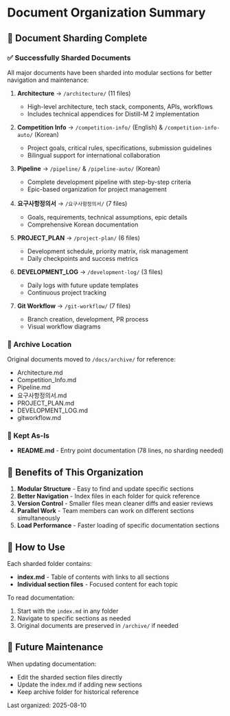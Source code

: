 # Document Organization Summary

## 📁 Document Sharding Complete

### ✅ Successfully Sharded Documents

All major documents have been sharded into modular sections for better navigation and maintenance:

1. **Architecture** → `/architecture/` (11 files)
   - High-level architecture, tech stack, components, APIs, workflows
   - Includes technical appendices for Distill-M 2 implementation

2. **Competition Info** → `/competition-info/` (English) & `/competition-info-auto/` (Korean)
   - Project goals, critical rules, specifications, submission guidelines
   - Bilingual support for international collaboration

3. **Pipeline** → `/pipeline/` & `/pipeline-auto/` (Korean)
   - Complete development pipeline with step-by-step criteria
   - Epic-based organization for project management

4. **요구사항정의서** → `/요구사항정의서/` (7 files)
   - Goals, requirements, technical assumptions, epic details
   - Comprehensive Korean documentation

5. **PROJECT_PLAN** → `/project-plan/` (6 files)
   - Development schedule, priority matrix, risk management
   - Daily checkpoints and success metrics

6. **DEVELOPMENT_LOG** → `/development-log/` (3 files)
   - Daily logs with future update templates
   - Continuous project tracking

7. **Git Workflow** → `/git-workflow/` (7 files)
   - Branch creation, development, PR process
   - Visual workflow diagrams

### 📂 Archive Location

Original documents moved to `/docs/archive/` for reference:
- Architecture.md
- Competition_Info.md
- Pipeline.md
- 요구사항정의서.md
- PROJECT_PLAN.md
- DEVELOPMENT_LOG.md
- gitworkflow.md

### 📌 Kept As-Is

- **README.md** - Entry point documentation (78 lines, no sharding needed)

## 🎯 Benefits of This Organization

1. **Modular Structure** - Easy to find and update specific sections
2. **Better Navigation** - Index files in each folder for quick reference
3. **Version Control** - Smaller files mean cleaner diffs and easier reviews
4. **Parallel Work** - Team members can work on different sections simultaneously
5. **Load Performance** - Faster loading of specific documentation sections

## 📖 How to Use

Each sharded folder contains:
- **index.md** - Table of contents with links to all sections
- **Individual section files** - Focused content for each topic

To read documentation:
1. Start with the `index.md` in any folder
2. Navigate to specific sections as needed
3. Original documents are preserved in `/archive/` if needed

## 🔄 Future Maintenance

When updating documentation:
- Edit the sharded section files directly
- Update the index.md if adding new sections
- Keep archive folder for historical reference

Last organized: 2025-08-10